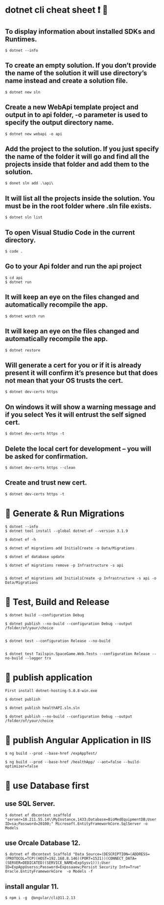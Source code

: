   # **dotnet cli cheat sheet**   :exclamation: 🚀

## To display information about installed SDKs and Runtimes.
```
$ dotnet --info
```

## To create an empty solution. If you don’t provide the name of the solution it will use directory’s name instead and create a solution file.

```
$ dotnet new sln
```

## Create a new WebApi template project and output in to api folder, -o parameter is used to specify the output directory name.

```
$ dotnet new webapi -o api

```

## Add the project to the solution. If you just specify the name of the folder it will go and find all the projects inside that folder and add them to the solution.

```
$ donet sln add .\api\

```

##  It will list all the projects inside the solution. You must be in the root folder where .sln file exists.

```
$ dotnet sln list

```

## To open Visual Studio Code in the current directory.

```
$ code .
```

## Go to your Api folder and run the api project

```
$ cd api
$ dotnet run
```

## It will keep an eye on the files changed and automatically recompile the app.

```
$ dotnet watch run
```


## It will keep an eye on the files changed and automatically recompile the app.

```
$ dotnet restore
```

## Will generate a cert for you or if it is already present it will confirm it’s presence but that does not mean that your OS trusts the cert.

```
$ dotnet dev-certs https
```


## On windows it will show a warning message and if you select Yes it will entrust the self signed cert.

```
$ dotnet dev-certs https -t
```

## Delete the local cert for development – you will be asked for confirmation.

```
$ dotnet dev-certs https --clean
```


## Create and trust new cert.

```
$ dotnet dev-certs https -t

```
#  🚦  Generate & Run Migrations

```
$ dotnet --info
$ dotnet tool install --global dotnet-ef --version 3.1.9

$ dotnet ef -h

$ dotnet ef migrations add InitialCreate -o Data/Migrations

$ dotnet ef database update

$ dotnet ef migrations remove -p Infrastructure -s api


$ dotnet ef migrations add InitialiCreate -p Infrastructure -s api -o Data/Migrations

```

#  🚦  Test, Build and Release

```
$ dotnet build --configuration Debug

$ dotnet publish --no-build --configuration Debug --output /folder/of/your/choice


$ dotnet test --configuration Release --no-build


$ dotnet test Tailspin.SpaceGame.Web.Tests --configuration Release --no-build --logger trx

```


#  🚦  publish application

```
First install dotnet-hosting-5.0.8-win.exe

$ dotnet publish

$ dotnet publish healthAPI.sln.sln

$ dotnet publish --no-build --configuration Debug --output /folder/of/your/choice

```

#  🚦  publish Angular Application in IIS

```
$ ng build --prod --base-href /expAppTest/

$ ng build --prod --base-href /healthApp/ --aot=false --build-optimizer=false

```

#  🚦  use Database first

## use SQL Server.

```
$ dotnet ef dbcontext scaffold "server=10.211.55.14\\MyInstance,1433;Database=BioMedEquipmentDB;User ID=sa;Password=20100;" Microsoft.EntityFrameworkCore.SqlServer -o Models

```

## use Orcale Database 12.

```
$ dotnet ef dbcontext Scaffold "Data Source=(DESCRIPTION=(ADDRESS=(PROTOCOL=TCP)(HOST=192.168.8.146)(PORT=1521))(CONNECT_DATA=(SERVER=DEDICATED)(SERVICE_NAME=ExpSysv1)));User ID=ExpAppUserss;Password=Expssaaew;Persist Security Info=True" Oracle.EntityFrameworkCore  -o Models -f
```



## install angular 11.

```
$ npm i -g  @angular/cli@11.2.13

```


